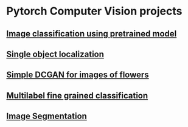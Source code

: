 # Pytorch Computer Vision projects

## [Image classification using pretrained model](https://github.com/dhananjayraut/Computer_vision_projects/tree/master/Image%20classification)

## [Single object localization](https://github.com/dhananjayraut/Computer_vision_projects/tree/master/Single-object-localization)

## [Simple DCGAN for images of flowers](https://github.com/dhananjayraut/Computer_vision_projects/tree/master/Simple%20DCGAN)

## [Multilabel fine grained classification](https://github.com/dhananjayraut/Computer_vision_projects/tree/master/Multi%20label%20classification)

## [Image Segmentation](https://github.com/dhananjayraut/Computer_vision_projects/tree/master/Image%20Segmentation)
